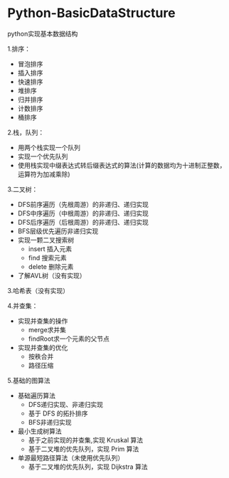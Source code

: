 # Python-BasicDataStructure<br>
python实现基本数据结构

1.排序：
+ 冒泡排序
+ 插入排序
+ 快速排序
+ 堆排序
+ 归并排序
+ 计数排序
+ 桶排序

2.栈，队列：
+ ⽤两个栈实现⼀个队列
+ 实现⼀个优先队列
+ 使⽤栈实现中缀表达式转后缀表达式的算法(计算的数据均为⼗进制正整数，运算符为加减乘除)

3.二叉树：
+ DFS前序遍历（先根周游）的非递归、递归实现
+ DFS中序遍历（中根周游）的非递归、递归实现
+ DFS后序遍历（后根周游）的非递归、递归实现
+ BFS层级优先遍历⾮递归实现
+ 实现⼀颗⼆叉搜索树
    + insert 插⼊元素
    + find 搜索元素
    + delete 删除元素
+ 了解AVL树（没有实现）

3.哈希表（没有实现）

4.并查集：
+ 实现并查集的操作
    + merge求并集
    + findRoot求⼀个元素的⽗节点
+ 实现并查集的优化
    + 按秩合并
    + 路径压缩

5.基础的图算法
+ 基础遍历算法
    + DFS递归实现、⾮递归实现
    + 基于 DFS 的拓扑排序
    + BFS⾮递归实现
+ 最⼩⽣成树算法
    + 基于之前实现的并查集,实现 Kruskal 算法
    + 基于⼆叉堆的优先队列，实现 Prim 算法
+ 单源最短路径算法（未使用优先队列）
    + 基于⼆叉堆的优先队列，实现 Dijkstra 算法

